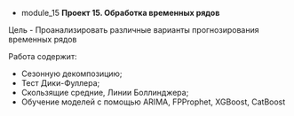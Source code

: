 - module_15 **Проект 15. Обработка временных рядов**

Цель - Проанализировать различные варианты прогнозирования временных рядов

Работа содержит:
- Cезонную декомпозицию;
- Тест Дики-Фуллера;
- Скользящие средние, Линии Боллинджера;
- Обучение моделей с помощью ARIMA, FPProphet, XGBoost, CatBoost

